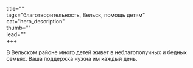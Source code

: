 title=""  
tags="благотворительность, Вельск, помощь детям"  
cat="hero_description"  
thumb=""  
lead=""  
+++

В Вельском районе много детей живет в неблагополучных и бедных семьях. Ваша поддержка нужна им каждый день. 
